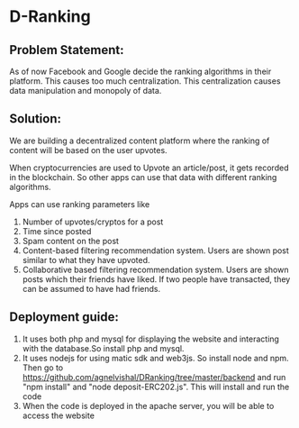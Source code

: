 # D-Ranking

## Problem Statement:

As of now Facebook and Google decide the ranking algorithms in their platform. This causes too much centralization. This centralization causes data manipulation and monopoly of data. 

## Solution:

We are building a decentralized content platform where the ranking of content will be based on the user upvotes. 


When cryptocurrencies are used to Upvote an article/post, it gets recorded in the blockchain. So other apps can use that data with different ranking algorithms. 

Apps can use ranking parameters like
1. Number of upvotes/cryptos for a post
2. Time since posted
3. Spam content on the post
4. Content-based filtering recommendation system. Users are shown post   similar to what they have upvoted.
5. Collaborative based filtering recommendation system. Users are shown posts which their friends have liked. If two people have transacted, they can be assumed to have had friends.

## Deployment guide:
1. It uses both php and mysql for displaying the website and interacting with the database.So install php and mysql.
2. It uses nodejs for using matic sdk and web3js. So install node and npm. Then go to https://github.com/agnelvishal/DRanking/tree/master/backend and run "npm install" and "node deposit-ERC202.js". This will install and run the code
3. When the code is deployed in the apache server, you will be able to access the website
